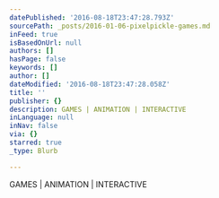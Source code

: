 ```yaml
---
datePublished: '2016-08-18T23:47:28.793Z'
sourcePath: _posts/2016-01-06-pixelpickle-games.md
inFeed: true
isBasedOnUrl: null
authors: []
hasPage: false
keywords: []
author: []
dateModified: '2016-08-18T23:47:28.058Z'
title: ''
publisher: {}
description: GAMES | ANIMATION | INTERACTIVE
inLanguage: null
inNav: false
via: {}
starred: true
_type: Blurb

---
```

GAMES | ANIMATION | INTERACTIVE